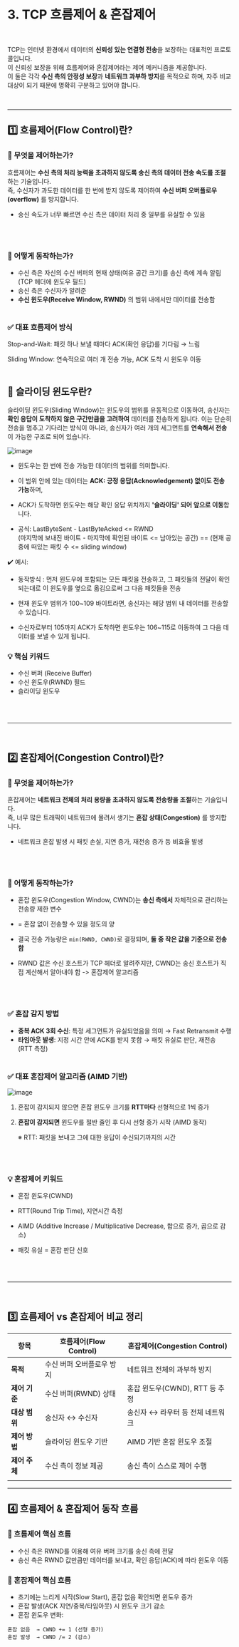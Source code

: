 # 3. TCP 흐름제어 & 혼잡제어&#x20;

 <br>
 
TCP는 인터넷 환경에서 데이터의 **신뢰성 있는 연결형 전송**을 보장하는 대표적인 프로토콜입니다.\
이 신뢰성 보장을 위해 흐름제어와 혼잡제어라는 제어 메커니즘을 제공합니다.\
이 둘은 각각 **수신 측의 안정성 보장**과 **네트워크 과부하 방지**를 목적으로 하며, 자주 비교 대상이 되기 때문에 명확히 구분하고 있어야 합니다.

 <br>
 
---

## 1️⃣ 흐름제어(Flow Control)란?

### 📌 무엇을 제어하는가?

흐름제어는 **수신 측의 처리 능력을 초과하지 않도록 송신 측의 데이터 전송 속도를 조절**하는 기술입니다.\
즉, 수신자가 과도한 데이터를 한 번에 받지 않도록 제어하여 
**수신 버퍼 오버플로우(overflow)**
를 방지합니다.

- 송신 속도가 너무 빠르면 수신 측은 데이터 처리 중 일부를 유실할 수 있음

 <br>
  <br>
   

### 📌 어떻게 동작하는가?

- 수신 측은 자신의 수신 버퍼의 현재 상태(여유 공간 크기)를 송신 측에 계속 알림(TCP 헤더에 윈도우 필드)
- 송신 측은 수신자가 알려준
- **수신 윈도우(Receive Window, RWND)**
  의 범위 내에서만 데이터를 전송함
  <br>
   <br>
   
 ### ✅ 대표 흐름제어 방식

  Stop-and-Wait: 패킷 하나 보낼 때마다 ACK(확인 응답)를 기다림 → 느림

  Sliding Window: 연속적으로 여러 개 전송 가능, ACK 도착 시 윈도우 이동
 <br>
  <br>
  
  


## 📘 슬라이딩 윈도우란?

슬라이딩 윈도우(Sliding Window)는 윈도우의 범위를 유동적으로 이동하여, 송신자는 
**확인 응답이 도착하지 않은 구간만큼을 고려하여** 데이터를 전송하게 됩니다. 이는 단순히 전송을 멈추고 기다리는 방식이 아니라, 송신자가 여러 개의 세그먼트를 **연속해서 전송**이 가능한 구조로 되어 있습니다.

![image](https://github.com/user-attachments/assets/ae4ffe41-1ba5-45ee-8479-9e337edc8c69)


- 윈도우는 한 번에 전송 가능한 데이터의 범위를 의미합니다.

- 이 범위 안에 있는 데이터는 **ACK: 긍정 응답(Acknowledgement) 없이도 전송 가능**하며,

- ACK가 도착하면 윈도우는 해당 확인 응답 위치까지 **'슬라이딩' 되어 앞으로 이동**합니다.

- 공식: LastByteSent - LastByteAcked <= RWND\
  (마지막에 보내진 바이트 - 마지막에 확인된 바이트 <= 남아있는 공간) == (현재 공중에 떠있는 패킷 수 <= sliding window)



✔️ 예시:

- 동작방식 : 먼저 윈도우에 포함되는 모든 패킷을 전송하고, 그 패킷들의 전달이 확인되는대로 이 윈도우를 옆으로 옮김으로써 그 다음 패킷들을 전송

* 현재 윈도우 범위가 100\~109 바이트라면, 송신자는 해당 범위 내 데이터를 전송할 수 있습니다.

- 수신자로부터 105까지 ACK가 도착하면 윈도우는 106\~115로 이동하여 그 다음 데이터를 보낼 수 있게 됩니다.



### 💡 핵심 키워드

- 수신 버퍼 (Receive Buffer)
- 수신 윈도우(RWND) 필드
- 슬라이딩 윈도우
 <br>
  <br>
 
---
 
 <br>
 
## 2️⃣ 혼잡제어(Congestion Control)란?

### 📌 무엇을 제어하는가?

혼잡제어는 **네트워크 전체의 처리 용량을 초과하지 않도록 전송량을 조절**하는 기술입니다.\
즉, 너무 많은 트래픽이 네트워크에 몰려서 생기는 
**혼잡 상태(Congestion)**
를 방지합니다.

- 네트워크 혼잡 발생 시 패킷 손실, 지연 증가, 재전송 증가 등 비효율 발생

 <br>
  <br>

### 📌 어떻게 동작하는가?

- 혼잡 윈도우(Congestion Window, CWND)는 **송신 측에서** 자체적으로 관리하는 전송량 제한 변수

- \= 혼잡 없이 전송할 수 있을 정도의 양

- 결국 전송 가능량은 `min(RWND, CWND)`로 결정되며, **둘 중 작은 값을 기준으로 전송함**

- RWND 값은 수신 호스트가 TCP 헤더로 알려주지만, CWND는 송신 호스트가 직접 계산해서 알아내야 함 -> 혼잡제어 알고리즘

 <br>
  <br>

### ✅ 혼잡 감지 방법

- **중복 ACK 3회 수신**: 특정 세그먼트가 유실되었음을 의미 → Fast Retransmit 수행
- **타임아웃 발생**: 지정 시간 안에 ACK를 받지 못함 → 패킷 유실로 판단, 재전송 (RTT 측정)
   <br>
    <br>

### ✅ 대표 혼잡제어 알고리즘 (AIMD 기반)

![image](https://github.com/user-attachments/assets/9eb17966-1a50-4298-8a1e-d3b6828558fe)


1. 혼잡이 감지되지 않으면 혼잡 윈도우 크기를 **RTT마다** 선형적으로 1씩 증가

2. **혼잡이 감지되면** 윈도우를 절반 줄인 후 다시 선형 증가 시작 (AIMD 동작)


   ※ RTT: 패킷을 보내고 그에 대한 응답이 수신되기까지의 시간

 <br>
  <br>
  
### 💡 혼잡제어 키워드

- 혼잡 윈도우(CWND)
- RTT(Round Trip Time), 지연시간 측정
- AIMD (Additive Increase / Multiplicative Decrease, 합으로 증가, 곱으로 감소)
- 패킷 유실 = 혼잡 판단 신호

   <br>
    <br>

---

 <br>

## 3️⃣ 흐름제어 vs 혼잡제어 비교 정리

| 항목        | 흐름제어(Flow Control) | 혼잡제어(Congestion Control) |
| --------- | ------------------ | ------------------------ |
| **목적**    | 수신 버퍼 오버플로우 방지     | 네트워크 전체의 과부하 방지          |
| **제어 기준** | 수신 버퍼(RWND) 상태     | 혼잡 윈도우(CWND), RTT 등 추정   |
| **대상 범위** | 송신자 ↔ 수신자          | 송신자 ↔ 라우터 등 전체 네트워크      |
| **제어 방법** | 슬라이딩 윈도우 기반        | AIMD 기반 혼잡 윈도우 조절        |
| **제어 주체** | 수신 측이 정보 제공        | 송신 측이 스스로 제어 수행          |
|           |                    |                          |

---

## 4️⃣ 흐름제어 & 혼잡제어 동작 흐름

### 🧠 흐름제어 핵심 흐름

- 수신 측은 RWND를 이용해 여유 버퍼 크기를 송신 측에 전달
- 송신 측은 RWND 값만큼만 데이터를 보내고, 확인 응답(ACK)에 따라 윈도우 이동

### 🧠 혼잡제어 핵심 흐름

- 초기에는 느리게 시작(Slow Start), 혼잡 없음 확인되면 윈도우 증가
- 혼잡 발생(ACK 지연/중복/타임아웃) 시 윈도우 크기 감소
- 혼잡 윈도우 변화:

```
혼잡 없음  → CWND += 1 (선형 증가)
혼잡 발생  → CWND /= 2 (감소)
```
